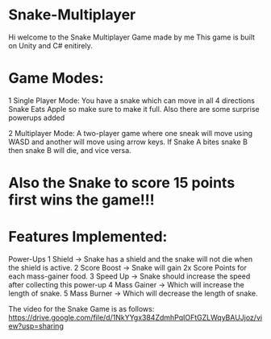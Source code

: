 # Snake-Multiplayer
Hi welcome to the Snake Multiplayer Game made by me
This game is built on Unity and C# enitirely.

# Game Modes:
1 Single Player Mode: 
You have a snake which can move in all 4 directions Snake Eats Apple so make sure to make it full. Also there are some surprise powerups added 

2 Multiplayer Mode: 
 A two-player game where one sneak will move using WASD and another will move using arrow keys.
 If Snake A bites snake B then snake B will die, and vice versa.
 
 # Also the Snake to score 15 points first wins the game!!!

 # Features Implemented:
Power-Ups
1 Shield → Snake has a shield and the snake will not die when the shield is active.
2 Score Boost → Snake will gain 2x Score Points for each mass-gainer food.
3 Speed Up → Snake should increase the speed after collecting this power-up 
4 Mass Gainer → Which will increase the length of snake.
5 Mass Burner → Which will decrease the length of snake.

The video for the Snake Game is as follows: https://drive.google.com/file/d/1NkYYgx384ZdmhPqIOFtGZLWqyBAUJjoz/view?usp=sharing

